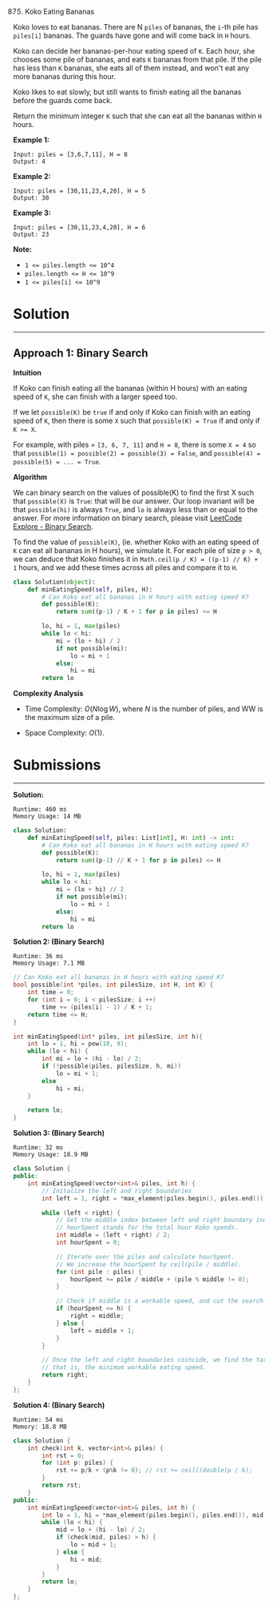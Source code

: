 875. Koko Eating Bananas

Koko loves to eat bananas.  There are N `piles` of bananas, the `i`-th pile has `piles[i]` bananas.  The guards have gone and will come back in `H` hours.

Koko can decide her bananas-per-hour eating speed of `K`.  Each hour, she chooses some pile of bananas, and eats `K` bananas from that pile.  If the pile has less than `K` bananas, she eats all of them instead, and won't eat any more bananas during this hour.

Koko likes to eat slowly, but still wants to finish eating all the bananas before the guards come back.

Return the minimum integer `K` such that she can eat all the bananas within `H` hours.

 

**Example 1:**
```
Input: piles = [3,6,7,11], H = 8
Output: 4
```

**Example 2:**
```
Input: piles = [30,11,23,4,20], H = 5
Output: 30
```

**Example 3:**
```
Input: piles = [30,11,23,4,20], H = 6
Output: 23
```

**Note:**

* `1 <= piles.length <= 10^4`
* `piles.length <= H <= 10^9`
* `1 <= piles[i] <= 10^9`

# Solution
---
## Approach 1: Binary Search
**Intuition**

If Koko can finish eating all the bananas (within H hours) with an eating speed of `K`, she can finish with a larger speed too.

If we let `possible(K)` be `true` if and only if Koko can finish with an eating speed of `K`, then there is some `X` such that `possible(K) = True` if and only if `K >= X`.

For example, with piles = `[3, 6, 7, 11]` and `H = 8`, there is some `X = 4` so that `possible(1) = possible(2) = possible(3) = False`, and `possible(4) = possible(5) = ... = True`.

**Algorithm**

We can binary search on the values of possible(K) to find the first X such that `possible(X)` is `True`: that will be our answer. Our loop invariant will be that `possible(hi)` is always `True`, and `lo` is always less than or equal to the answer. For more information on binary search, please visit [LeetCode Explore - Binary Search](https://leetcode.com/explore/learn/card/binary-search/).

To find the value of `possible(K)`, (ie. whether Koko with an eating speed of `K` can eat all bananas in H hours), we simulate it. For each pile of size `p > 0`, we can deduce that Koko finishes it in `Math.ceil(p / K) = ((p-1) // K) + 1` hours, and we add these times across all piles and compare it to `H`.

```python
class Solution(object):
    def minEatingSpeed(self, piles, H):
        # Can Koko eat all bananas in H hours with eating speed K?
        def possible(K):
            return sum((p-1) / K + 1 for p in piles) <= H

        lo, hi = 1, max(piles)
        while lo < hi:
            mi = (lo + hi) / 2
            if not possible(mi):
                lo = mi + 1
            else:
                hi = mi
        return lo
```

**Complexity Analysis**

* Time Complexity: $O(N \log W)$, where $N$ is the number of piles, and WW is the maximum size of a pile.

* Space Complexity: $O(1)$.

# Submissions
---
**Solution:**
```
Runtime: 460 ms
Memory Usage: 14 MB
```
```python
class Solution:
    def minEatingSpeed(self, piles: List[int], H: int) -> int:
        # Can Koko eat all bananas in H hours with eating speed K?
        def possible(K):
            return sum((p-1) // K + 1 for p in piles) <= H

        lo, hi = 1, max(piles)
        while lo < hi:
            mi = (lo + hi) // 2
            if not possible(mi):
                lo = mi + 1
            else:
                hi = mi
        return lo
```

**Solution 2: (Binary Search)**
```
Runtime: 36 ms
Memory Usage: 7.1 MB
```
```c
// Can Koko eat all bananas in H hours with eating speed K?
bool possible(int *piles, int pilesSize, int H, int K) {
    int time = 0;
    for (int i = 0; i < pilesSize; i ++)
        time += (piles[i] - 1) / K + 1;
    return time <= H;
}

int minEatingSpeed(int* piles, int pilesSize, int h){
    int lo = 1, hi = pow(10, 9);
    while (lo < hi) {
        int mi = lo + (hi - lo) / 2;
        if (!possible(piles, pilesSize, h, mi))
            lo = mi + 1;
        else
            hi = mi;
    }

    return lo;
}
```

**Solution 3: (Binary Search)**
```
Runtime: 32 ms
Memory Usage: 18.9 MB
```
```c++
class Solution {
public:
    int minEatingSpeed(vector<int>& piles, int h) {
        // Initalize the left and right boundaries 
        int left = 1, right = *max_element(piles.begin(), piles.end());

        while (left < right) {
            // Get the middle index between left and right boundary indexes.
            // hourSpent stands for the total hour Koko spends.
            int middle = (left + right) / 2;
            int hourSpent = 0;

            // Iterate over the piles and calculate hourSpent.
            // We increase the hourSpent by ceil(pile / middle).
            for (int pile : piles) {
                hourSpent += pile / middle + (pile % middle != 0);
            }

            // Check if middle is a workable speed, and cut the search space by half.
            if (hourSpent <= h) {
                right = middle;
            } else {
                left = middle + 1;
            }
        }

        // Once the left and right boundaries coincide, we find the target value,
        // that is, the minimum workable eating speed.
        return right;
    }
};
```

**Solution 4: (Binary Search)**
```
Runtime: 54 ms
Memory: 18.8 MB
```
```c++
class Solution {
    int check(int k, vector<int>& piles) {
        int rst = 0;
        for (int p: piles) {
            rst += p/k + (p%k != 0); // rst += ceil((double)p / k);
        }
        return rst;
    }
public:
    int minEatingSpeed(vector<int>& piles, int h) {
        int lo = 1, hi = *max_element(piles.begin(), piles.end()), mid;
        while (lo < hi) {
            mid = lo + (hi - lo) / 2;
            if (check(mid, piles) > h) {
                lo = mid + 1;
            } else {
                hi = mid;
            }
        }
        return lo;
    }
};
```
